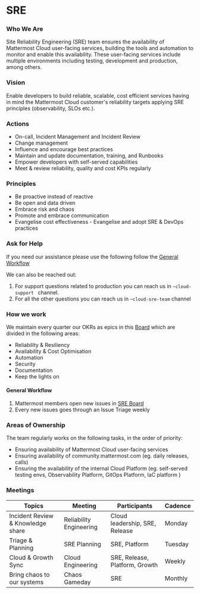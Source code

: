 # SRE

### Who We Are
Site Reliability Engineering (SRE) team ensures the availability of Mattermost Cloud user-facing services, building the tools and automation to monitor and enable this availability. These user-facing services include multiple environments including testing, development and production, among others.

### Vision
Enable developers to build reliable, scalable, cost efficient services having in mind the Mattermost Cloud customer's reliability targets applying SRE principles (observability, SLOs etc.).

### Actions
- On-call, Incident Management and Incident Review
- Change management
- Influence and encourage best practices
- Maintain and update documentation, training, and Runbooks
- Empower developers with self-served capabilities
- Meet & review reliability, quality and cost KPIs regularly

### Principles
- Be proactive instead of reactive
- Be open and data driven
- Embrace risk and chaos
- Promote and embrace communication
- Evangelise cost effectiveness
- Evangelise and adopt SRE & DevOps practices 

### Ask for Help
If you need our assistance please use the following follow the [General Workflow](#general-workflow)

We can also be reached out:
1. For support questions related to production you can reach us in   `~cloud-support ` channel.
2. For all the other questions you can reach us in `~cloud-sre-team` channel

### How we work
We maintain every quarter our OKRs as epics in this [Board](https://mattermost.atlassian.net/jira/software/c/projects/CLD/boards/109/roadmap?statuses=2%2C4) which are divided in the following areas:
- Reliability & Resiliency
- Availability & Cost Optimisation
- Automation
- Security
- Documentation
- Keep the lights on

#### General Workflow
1. Mattermost members open new issues in [SRE Board](https://mattermost.atlassian.net/jira/software/c/projects/CLD/boards/109)
2. Every new issues goes through an Issue Triage weekly

### Areas of Ownership
The team regularly works on the following tasks, in the order of priority:
- Ensuring availability of Mattermost Cloud user-facing services
- Ensuring availability of community.mattermost.com (eg. daily releases, calls)
- Ensuring the availability of the internal Cloud Platform (eg. self-served testing envs, Observability Platform, GitOps Platform, IaC platform )

### Meetings

| Topics                             | Meeting                    | Participants                    | Cadence |
|------------------------------------|----------------------------|---------------------------------|---------|
| Incident Review & Knowledge share  | Reliability Engineering    | Cloud leadership, SRE, Release  | Monday  |
| Triage & Planning                  | SRE Planning               | SRE, Platform                   | Tuesday |
| Cloud & Growth Sync                | Cloud Engineering          | SRE, Release, Platform, Growth  | Weekly  |
| Bring chaos to our systems         | Chaos Gameday              | SRE                             | Monthly |
